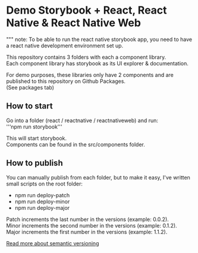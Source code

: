 # Demo Storybook + React, React Native & React Native Web

""" note: To be able to run the react native storybook app, you need to have a react native development environment set up.  

This repository contains 3 folders with each a component library.  
Each component library has storybook as its UI explorer & documentation.  

For demo purposes, these libraries only have 2 components and are published to this repository on Github Packages.  
(See packages tab)  

## How to start  
Go into a folder (react / reactnative / reactnativeweb) and run:  
'''npm run storybook'''  

This will start storybook.  
Components can be found in the src/components folder.  

## How to publish   
You can manually publish from each folder, but to make it easy, I've written small scripts on the root folder:  
- npm run deploy-patch  
- npm run deploy-minor  
- npm run deploy-major  

Patch increments the last number in the versions (example: 0.0.2).  
Minor increments the second number in the versions (example: 0.1.2).  
Major increments the first number in the versions (example: 1.1.2).  

[Read more about semantic versioning](https://docs.npmjs.com/about-semantic-versioning)
